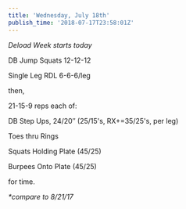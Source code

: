 ```yaml
---
title: 'Wednesday, July 18th'
publish_time: '2018-07-17T23:58:01Z'
---
```


*Deload Week starts today*

DB Jump Squats 12-12-12

Single Leg RDL 6-6-6/leg

then,

21-15-9 reps each of:

DB Step Ups, 24/20″ (25/15's, RX+=35/25's, per leg)

Toes thru Rings

Squats Holding Plate (45/25)

Burpees Onto Plate (45/25)

for time.

*\*compare to 8/21/17*
